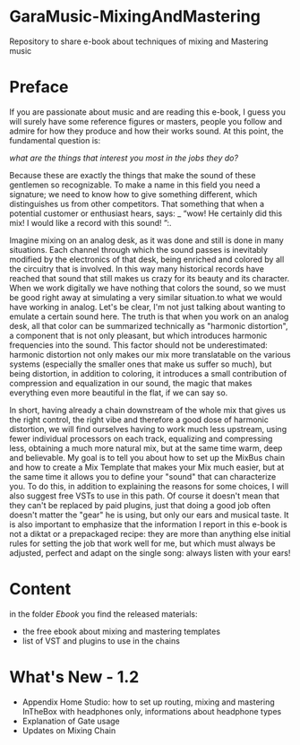 # GaraMusic-MixingAndMastering
Repository to share e-book about techniques of mixing and Mastering music

# Preface
If you are passionate about music and are reading this e-book, I guess you will surely have some reference figures or masters, people you follow and admire for how they produce and how their works sound.
At this point, the fundamental question is:

_what are the things that interest you most in the jobs they do?_

Because these are exactly the things that make the sound of these gentlemen so recognizable. To make a name in this field you need a signature; we need to know how to give something different, which distinguishes us from other competitors.
That something that when a potential customer or enthusiast hears, says: _ “wow! He certainly did this mix! I would like a record with this sound! ”:.

Imagine mixing on an analog desk, as it was done and still is done in many situations. Each channel through which the sound passes is inevitably modified by the electronics of that desk, being enriched and colored by all the circuitry that is involved.
In this way many historical records have reached that sound that still makes us crazy for its beauty and its character. When we work digitally we have nothing that colors the sound, so we must be good right away at simulating a very similar situation.to what we would have working in analog.
Let's be clear, I'm not just talking about wanting to emulate a certain sound here.
The truth is that when you work on an analog desk, all that color can be summarized technically as "harmonic distortion", a component that is not only pleasant, but which introduces harmonic frequencies into the sound. This factor should not be underestimated: harmonic distortion not only makes our mix more translatable on the various systems (especially the smaller ones that make us suffer so much), but being distortion, in addition to coloring, it introduces a small contribution of
compression and equalization in our sound, the magic that makes everything even more beautiful in the flat, if we can say so.

In short, having already a chain downstream of the whole mix that gives us the right control, the right vibe and therefore a good dose of harmonic distortion,
we will find ourselves having to work much less upstream, using fewer individual processors on each track, equalizing and compressing less, obtaining a much more natural mix, but at the same time warm, deep and believable.
My goal is to tell you about how to set up the MixBus chain and how to create a Mix Template that makes your Mix much easier, but at the same time it allows you to define your "sound" that can characterize you. To do this, in addition to explaining the reasons for some choices, I will also suggest free VSTs to use in this path.
Of course it doesn't mean that they can't be replaced by paid plugins, just that doing a good job often doesn't matter the "gear" he is using, but only our ears and musical taste.
It is also important to emphasize that the information I report in this e-book is not a diktat or a prepackaged recipe: they are more than anything else initial rules for setting the job that work well for me, but which must always be adjusted, perfect and adapt on the single song: always listen with your ears!

# Content
in the folder _Ebook_ you find the released materials:
- the free ebook about mixing and mastering templates
- list of VST and plugins to use in the chains

# What's New - 1.2
- Appendix Home Studio: how to set up routing, mixing and mastering InTheBox with headphones only, informations about headphone types
- Explanation of Gate usage
- Updates on Mixing Chain
